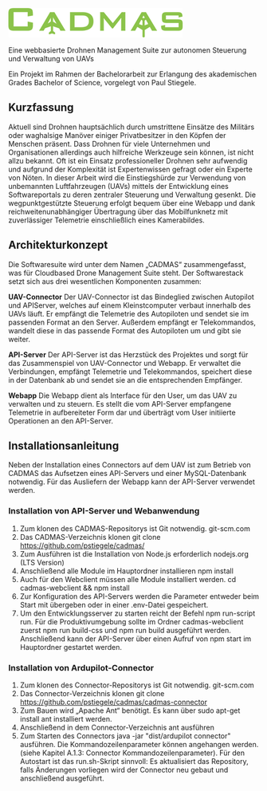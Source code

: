 ![CADMAS](https://github.com/pstiegele/cadmas/blob/master/cadmas-webclient/src/assets/img/logo.png?raw=true)  

Eine webbasierte Drohnen Management Suite zur autonomen Steuerung und Verwaltung von UAVs

Ein Projekt im Rahmen der Bachelorarbeit zur Erlangung des akademischen Grades Bachelor of Science, vorgelegt von Paul Stiegele.

## Kurzfassung
Aktuell sind Drohnen hauptsächlich durch umstrittene Einsätze des Militärs oder waghalsige
Manöver einiger Privatbesitzer in den Köpfen der Menschen präsent. Dass Drohnen für viele
Unternehmen und Organisationen allerdings auch hilfreiche Werkzeuge sein können, ist nicht
allzu bekannt. Oft ist ein Einsatz professioneller Drohnen sehr aufwendig und aufgrund der
Komplexität ist Expertenwissen gefragt oder ein Experte von Nöten.
In dieser Arbeit wird die Einstiegshürde zur Verwendung von unbemannten Luftfahrzeugen
(UAVs) mittels der Entwicklung eines Softwareportals zu deren zentraler Steuerung und
Verwaltung gesenkt. Die wegpunktgestützte Steuerung erfolgt bequem über eine Webapp
und dank reichweitenunabhängiger Übertragung über das Mobilfunknetz mit zuverlässiger
Telemetrie einschließlich eines Kamerabildes.

## Architekturkonzept

Die Softwaresuite wird unter dem Namen „CADMAS“ zusammengefasst, was für Cloudbased
Drone Management Suite steht. Der Softwarestack setzt sich aus drei wesentlichen Komponenten
zusammen:

**UAV-Connector** Der UAV-Connector ist das Bindeglied zwischen Autopilot und APIServer,
welches auf einem Kleinstcomputer verbaut innerhalb des UAVs läuft. Er empfängt
die Telemetrie des Autopiloten und sendet sie im passenden Format an den Server. Außerdem
empfängt er Telekommandos, wandelt diese in das passende Format des Autopiloten
um und gibt sie weiter.

**API-Server** Der API-Server ist das Herzstück des Projektes und sorgt für das Zusammenspiel
von UAV-Connector und Webapp. Er verwaltet die Verbindungen, empfängt Telemetrie
und Telekommandos, speichert diese in der Datenbank ab und sendet sie an die entsprechenden
Empfänger.

**Webapp** Die Webapp dient als Interface für den User, um das UAV zu verwalten und zu
steuern. Es stellt die vom API-Server empfangene Telemetrie in aufbereiteter Form dar und
überträgt vom User initiierte Operationen an den API-Server.

## Installationsanleitung
Neben der Installation eines Connectors auf dem UAV ist zum Betrieb von CADMAS das
Aufsetzen eines API-Servers und einer MySQL-Datenbank notwendig. Für das Ausliefern
der Webapp kann der API-Server verwendet werden.

### Installation von API-Server und Webanwendung
1. Zum klonen des CADMAS-Repositorys ist Git notwendig.
git-scm.com
2. Das CADMAS-Verzeichnis klonen
git clone https://github.com/pstiegele/cadmas/
3. Zum Ausführen ist die Installation von Node.js erforderlich
nodejs.org (LTS Version)
4. Anschließend alle Module im Hauptordner installieren
npm install
5. Auch für den Webclient müssen alle Module installiert werden.
cd cadmas-webclient && npm install
6. Zur Konfiguration des API-Servers werden die Parameter entweder beim Start mit
übergeben oder in einer .env-Datei gespeichert.
7. Um den Entwicklungsserver zu starten reicht der Befehl npm run-script run. Für die
Produktivumgebung sollte im Ordner cadmas-webclient zuerst npm run build-css
und npm run build ausgeführt werden. Anschließend kann der API-Server über einen
Aufruf von npm start im Hauptordner gestartet werden.

### Installation von Ardupilot-Connector
1. Zum klonen des Connector-Repositorys ist Git notwendig.
git-scm.com
2. Das Connector-Verzeichnis klonen
git clone https://github.com/pstiegele/cadmas/cadmas-connector
3. Zum Bauen wird „Apache Ant“ benötigt. Es kann über sudo apt-get install ant
installiert werden.
4. Anschließend in dem Connector-Verzeichnis ant ausführen
5. Zum Starten des Connectors java -jar "dist/ardupilot connector" ausführen.
Die Kommandozeilenparameter können angehangen werden. (siehe Kapitel A.1.3:
Connector Kommandozeilenparameter). Für den Autostart ist das run.sh-Skript sinnvoll:
Es aktualisiert das Repository, falls Änderungen vorliegen wird der Connector neu
gebaut und anschließend ausgeführt.
